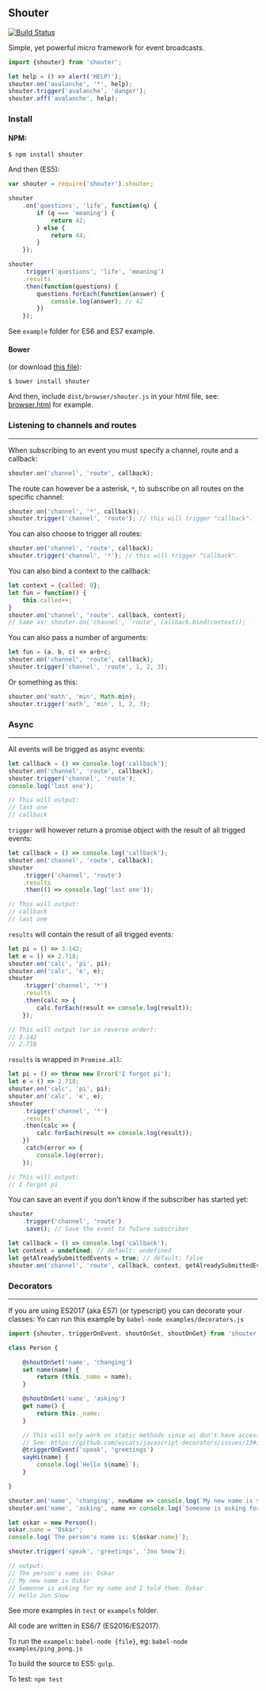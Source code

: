 ## Shouter

[![Build Status](https://travis-ci.org/tjoskar/shouter.svg)](https://travis-ci.org/tjoskar/shouter)

Simple, yet powerful micro framework for event broadcasts.

```javascript
import {shouter} from 'shouter';

let help = () => alert('HELP!');
shouter.on('avalanche', '*', help);
shouter.trigger('avalanche', 'danger');
shouter.off('avalanche', help);
```

### Install

#### NPM:
```
$ npm install shouter
```

And then (ES5):
```javascript
var shouter = require('shouter').shouter;

shouter
    .on('questions', 'life', function(q) {
        if (q === 'meaning') {
            return 42;
        } else {
            return 44;
        }
    });

shouter
    .trigger('questions', 'life', 'meaning')
    .results
    .then(function(questions) {
        questions.forEach(function(answer) {
            console.log(answer); // 42
        })
    });
```

See `example` folder for ES6 and ES7 example.

#### Bower
(or download [this file](dist/browser/shouter.js)):
```
$ bower install shouter
```

And then, include `dist/browser/shouter.js` in your html file, see: [browser.html](examples/browser.html) for example.

### Listening to channels and routes
---
When subscribing to an event you must specify a channel, route and a callback:
```javascript
shouter.on('channel', 'route', callback);
```

The route can however be a asterisk, `*`, to subscribe on all routes on the specific channel:
```javascript
shouter.on('channel', '*', callback);
shouter.trigger('channel', 'route'); // this will trigger "callback".
```

You can also choose to trigger all routes:
```javascript
shouter.on('channel', 'route', callback);
shouter.trigger('channel', '*'); // this will trigger "callback".
```

You can also bind a context to the callback:
```javascript
let context = {called: 0};
let fun = function() {
    this.called++;
}
shouter.on('channel', 'route', callback, context);
// Same as: shouter.on('channel', 'route', callback.bind(context));
```

You can also pass a number of arguments:
```javascript
let fun = (a, b, c) => a+b+c;
shouter.on('channel', 'route', callback);
shouter.trigger('channel', 'route', 1, 2, 3);
```

Or something as this:
```javascript
shouter.on('math', 'min', Math.min);
shouter.trigger('math', 'min', 1, 2, 3);
```

### Async
---
All events will be trigged as async events:
```javascript
let callback = () => console.log('callback');
shouter.on('channel', 'route', callback);
shouter.trigger('channel', 'route');
console.log('last one');

// This will output:
// last one
// callback
```

`trigger` will however return a promise object with the result of all trigged events:
```javascript
let callback = () => console.log('callback');
shouter.on('channel', 'route', callback);
shouter
    .trigger('channel', 'route')
    .results
    .then(() => console.log('last one'));

// This will output:
// callback
// last one
```

`results` will contain the result of all trigged events:
```javascript
let pi = () => 3.142;
let e = () => 2.718;
shouter.on('calc', 'pi', pi);
shouter.on('calc', 'e', e);
shouter
    .trigger('channel', '*')
    .results
    .then(calc => {
        calc.forEach(result => console.log(result));
    });

// This will output (or in reverse order):
// 3.142
// 2.718
```

`results` is wrapped in `Promise.all`:
```javascript
let pi = () => throw new Error('I forgot pi');
let e = () => 2.718;
shouter.on('calc', 'pi', pi);
shouter.on('calc', 'e', e);
shouter
    .trigger('channel', '*')
    .results
    .then(calc => {
        calc.forEach(result => console.log(result));
    })
    .catch(error => {
        console.log(error);
    });

// This will output:
// I forgot pi
```

You can save an event if you don't know if the subscriber has started yet:
```javascript
shouter
    .trigger('channel', 'route')
    .save(); // Save the event to future subscriber

let callback = () => console.log('callback');
let context = undefined; // default: undefined
let getAlreadySubmittedEvents = true; // default: false
shouter.on('channel', 'route', callback, context, getAlreadySubmittedEvents); // will trigger callback
```

### Decorators
---
If you are using ES2017 (aka ES7) (or typescript) you can decorate your classes:
Yo can run this example by `babel-node examples/decorators.js`
```javascript
import {shouter, triggerOnEvent, shoutOnSet, shoutOnGet} from 'shouter';

class Person {

    @shoutOnSet('name', 'changing')
    set name(name) {
        return (this._name = name);
    }

    @shoutOnGet('name', 'asking')
    get name() {
        return this._name;
    }

    // This will only work on static methods since wi don't have access to `this`
    // See: https://github.com/wycats/javascript-decorators/issues/13#issuecomment-120875498 for more information
    @triggerOnEvent('speak', 'greetings')
    sayHi(name) {
        console.log(`Hello ${name}`);
    }

}

shouter.on('name', 'changing', newName => console.log(`My new name is ${newName}`));
shouter.on('name', 'asking', name => console.log(`Someone is asking for my name and I told them: ${name}`));

let oskar = new Person();
oskar.name = 'Oskar';
console.log(`The person's name is: ${oskar.name}`);

shouter.trigger('speak', 'greetings', 'Jon Snow');

// output:
// The person's name is: Oskar
// My new name is Oskar
// Someone is asking for my name and I told them: Oskar
// Hello Jon Snow
```

See more examples in `test` or `exampels` folder.

All code are written in ES6/7 (ES2016/ES2017).

To run the `exampels`: `babel-node {file}`, eg: `babel-node examples/ping_pong.js`

To build the source to ES5: `gulp`.

To test: `npm test`
